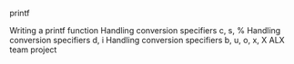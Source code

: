 printf

Writing a printf function
Handling conversion specifiers c, s, %
Handling conversion specifiers d, i
Handling conversion specifiers b, u, o, x, X
ALX team project
